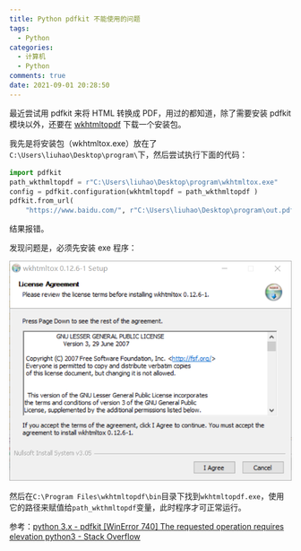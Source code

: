 ```yaml
---
title: Python pdfkit 不能使用的问题
tags:
  - Python
categories:
  - 计算机
  - Python
comments: true
date: 2021-09-01 20:28:50
---
```


最近尝试用 pdfkit 来将 HTML 转换成 PDF，用过的都知道，除了需要安装 pdfkit 模块以外，还要在 [wkhtmltopdf](https://wkhtmltopdf.org/downloads.html) 下载一个安装包。

我先是将安装包（wkhtmltox.exe）放在了`C:\Users\liuhao\Desktop\program\`下，然后尝试执行下面的代码：

```python
import pdfkit
path_wkthmltopdf = r"C:\Users\liuhao\Desktop\program\wkhtmltox.exe"
config = pdfkit.configuration(wkhtmltopdf = path_wkthmltopdf )
pdfkit.from_url(
    "https://www.baidu.com/", r"C:\Users\liuhao\Desktop\program\out.pdf", configuration=config)
```

结果报错。

发现问题是，必须先安装 exe 程序：

![image-20210901202133624](res/Python-pdfkit-不能使用的问题/image-20210901202133624.png)

然后在`C:\Program Files\wkhtmltopdf\bin`目录下找到`wkhtmltopdf.exe`，使用它的路径来赋值给`path_wkthmltopdf`变量，此时程序才可正常运行。

参考：[python 3.x - pdfkit [WinError 740] The requested operation requires elevation python3 - Stack Overflow](https://stackoverflow.com/questions/59641793/pdfkit-winerror-740-the-requested-operation-requires-elevation-python3)
